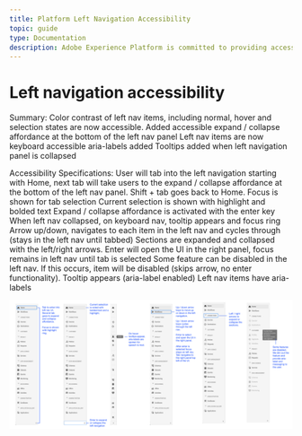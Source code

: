 ```yaml
---
title: Platform Left Navigation Accessibility
topic: guide
type: Documentation
description: Adobe Experience Platform is committed to providing accessible and inclusive features to all individuals.
---
```


# Left navigation accessibility

Summary:
Color contrast of left nav items, including normal, hover and selection states are now accessible. 
Added accessible expand / collapse affordance at the bottom of the left nav panel
Left nav items are now keyboard accessible
aria-labels added
Tooltips added when left navigation panel is collapsed

Accessibility Specifications:
User will tab into the left navigation starting with Home, next tab will take users to the expand / collapse affordance at the bottom of the left nav panel.
Shift + tab goes back to Home.
Focus is shown for tab selection
Current selection is shown with highlight and bolded text
Expand / collapse affordance is activated with the enter key
When left nav collapsed, on keyboard nav, tooltip appears and focus ring
Arrow up/down, navigates to each item in the left nav and cycles through (stays in the left nav until tabbed)
Sections are expanded and collapsed with the left/right arrows. 
Enter will open the UI in the right panel, focus remains in left nav until tab is selected
Some feature can be disabled in the left nav. If this occurs, item will be disabled (skips arrow, no enter functionality).
Tooltip appears (aria-label enabled)
Left nav items have aria-labels

![An image showing multiple versions of the Experience Platform left navigation with accessibility features highlighted.](../images/left-navigation.png)